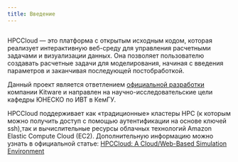 ```yaml
---
title: Введение
---
```


<img :src="$withBase('/logo.png')" style="width:250px">

HPCCloud — это платформа с открытым исходным кодом, которая реализует интерактивную веб-среду для управления расчетными задачами и визуализации данных. Она позволяет пользователю создавать расчетные задачи для моделирования, начиная с введения параметров и заканчивая последующей постобработкой.

Данный проект является ответлением [официальной разработки](https://github.com/Kitware/hpccloud) компании Kitware и направлен на научно-исследовательские цели кафедры ЮНЕСКО по ИВТ в КемГУ.

HPCCloud поддерживает как «традиционные» кластеры HPC (к которым можно получить доступ с помощью аутентификации на основе ключей ssh),так и вычислительные ресурсы облачных технологий Amazon Elastic Compute Cloud (EC2). Дополнительную информацию можно узнать в официальной статье: [HPCCloud: A Cloud/Web-Based Simulation Environment](https://www.osti.gov/biblio/1595003)
